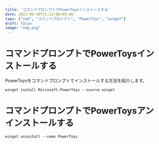 ```yaml
---
title: 'コマンドプロンプトでPowerToysインストールする'
date: 2023-09-30T21:23:00+09:00
tags: ["cmd", "コマンドプロンプト", "PowerToys", "winget"]
draft: false
image: "img.png"
---
```


# コマンドプロンプトでPowerToysインストールする

PowerToysをコマンドプロンプトでインストールする方法を紹介します。

```
winget install Microsoft.PowerToys --source winget
```

# コマンドプロンプトでPowerToysアンインストールする

```
winget uninstall --name PowerToys 
```
